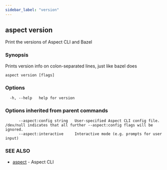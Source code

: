 ```yaml
---
sidebar_label: "version"
---
```

## aspect version

Print the versions of Aspect CLI and Bazel

### Synopsis

Prints version info on colon-separated lines, just like bazel does

```
aspect version [flags]
```

### Options

```
  -h, --help   help for version
```

### Options inherited from parent commands

```
      --aspect:config string   User-specified Aspect CLI config file. /dev/null indicates that all further --aspect:config flags will be ignored.
      --aspect:interactive     Interactive mode (e.g. prompts for user input)
```

### SEE ALSO

* [aspect](aspect.md)	 - Aspect CLI

